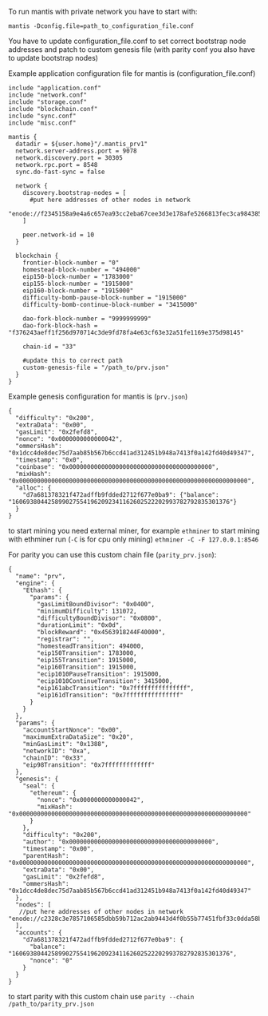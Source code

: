 To run mantis with private network you have to start with:

`mantis -Dconfig.file=path_to_configuration_file.conf`

You have to update configuration_file.conf to set correct bootstrap node addresses and patch to custom genesis file (with parity conf you also have to update bootstrap nodes)

Example application configuration file for mantis is (configuration_file.conf)
```
include "application.conf"
include "network.conf"
include "storage.conf"
include "blockchain.conf"
include "sync.conf"
include "misc.conf"

mantis {
  datadir = ${user.home}"/.mantis_prv1"
  network.server-address.port = 9078
  network.discovery.port = 30305
  network.rpc.port = 8548
  sync.do-fast-sync = false

  network {
    discovery.bootstrap-nodes = [
      #put here addresses of other nodes in network
      "enode://f2345158a9e4a6c657ea93cc2eba67cee3d3e178afe5266813fec3ca984385cb44afa6a18a1987c491a9eb227661e8a36d73d773a285c53a9e6a8922b1dcf0c1@192.168.1.207:30303"
    ]

    peer.network-id = 10
  }

  blockchain {
    frontier-block-number = "0"
    homestead-block-number = "494000"
    eip150-block-number = "1783000"
    eip155-block-number = "1915000"
    eip160-block-number = "1915000"
    difficulty-bomb-pause-block-number = "1915000"
    difficulty-bomb-continue-block-number = "3415000"

    dao-fork-block-number = "9999999999"
    dao-fork-block-hash = "f376243aeff1f256d970714c3de9fd78fa4e63cf63e32a51fe1169e375d98145"

    chain-id = "33"

    #update this to correct path
    custom-genesis-file = "/path_to/prv.json"
  }
}
```
Example genesis configuration for mantis is (`prv.json`)
```
{
  "difficulty": "0x200",
  "extraData": "0x00",
  "gasLimit": "0x2fefd8",
  "nonce": "0x0000000000000042",
  "ommersHash": "0x1dcc4de8dec75d7aab85b567b6ccd41ad312451b948a7413f0a142fd40d49347",
  "timestamp": "0x0",
  "coinbase": "0x0000000000000000000000000000000000000000",
  "mixHash": "0x0000000000000000000000000000000000000000000000000000000000000000",
  "alloc": {
    "d7a681378321f472adffb9fdded2712f677e0ba9": {"balance": "1606938044258990275541962092341162602522202993782792835301376"}
  }
}
```

to start mining you need external miner, for example `ethminer`
to start mining with ethminer run (`-C` is for cpu only mining) `ethminer -C -F 127.0.0.1:8546`

For parity you can use this custom chain file (`parity_prv.json`):
```
{
  "name": "prv",
  "engine": {
    "Ethash": {
      "params": {
        "gasLimitBoundDivisor": "0x0400",
        "minimumDifficulty": 131072,
        "difficultyBoundDivisor": "0x0800",
        "durationLimit": "0x0d",
        "blockReward": "0x4563918244F40000",
        "registrar": "",
        "homesteadTransition": 494000,
        "eip150Transition": 1783000,
        "eip155Transition": 1915000,
        "eip160Transition": 1915000,
        "ecip1010PauseTransition": 1915000,
        "ecip1010ContinueTransition": 3415000,
        "eip161abcTransition": "0x7fffffffffffffff",
        "eip161dTransition": "0x7fffffffffffffff"
      }
    }
  },
  "params": {
    "accountStartNonce": "0x00",
    "maximumExtraDataSize": "0x20",
    "minGasLimit": "0x1388",
    "networkID": "0xa",
    "chainID": "0x33",
    "eip98Transition": "0x7fffffffffffff"
  },
  "genesis": {
    "seal": {
      "ethereum": {
        "nonce": "0x0000000000000042",
        "mixHash": "0x0000000000000000000000000000000000000000000000000000000000000000"
      }
    },
    "difficulty": "0x200",
    "author": "0x0000000000000000000000000000000000000000",
    "timestamp": "0x00",
    "parentHash": "0x0000000000000000000000000000000000000000000000000000000000000000",
    "extraData": "0x00",
    "gasLimit": "0x2fefd8",
    "ommersHash": "0x1dcc4de8dec75d7aab85b567b6ccd41ad312451b948a7413f0a142fd40d49347"
  },
  "nodes": [
   //put here addresses of other nodes in network
"enode://c2328c3e7857106585dbb59b712ac2ab9443d4f0b55b77451fbf33c0dda58b882f0683c4c9222cbf8d1d6893e7f926d487630810202a2c75ec6dd996dbe84715@192.168.0.12:30303"
  ],
  "accounts": {
    "d7a681378321f472adffb9fdded2712f677e0ba9": {
      "balance": "1606938044258990275541962092341162602522202993782792835301376",
      "nonce": "0"
    }
  }
}
```

to start parity with this custom chain use `parity --chain /path_to/parity_prv.json`